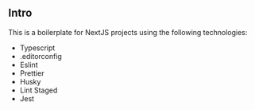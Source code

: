 ## Intro

This is a boilerplate for NextJS projects using the following technologies:
- Typescript
- .editorconfig
- Eslint
- Prettier
- Husky
- Lint Staged
- Jest
